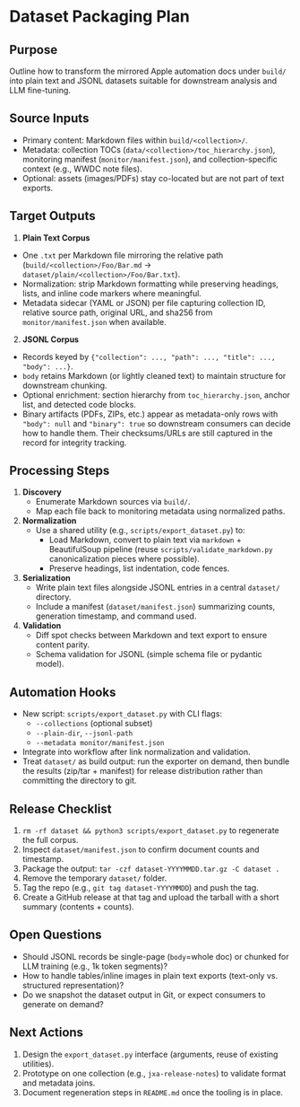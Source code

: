 # Dataset Packaging Plan

## Purpose
Outline how to transform the mirrored Apple automation docs under `build/` into plain text and JSONL datasets suitable for downstream analysis and LLM fine-tuning.

## Source Inputs
- Primary content: Markdown files within `build/<collection>/`.
- Metadata: collection TOCs (`data/<collection>/toc_hierarchy.json`), monitoring manifest (`monitor/manifest.json`), and collection-specific context (e.g., WWDC note files).
- Optional: assets (images/PDFs) stay co-located but are not part of text exports.

## Target Outputs
1. **Plain Text Corpus**
- One `.txt` per Markdown file mirroring the relative path (`build/<collection>/Foo/Bar.md` → `dataset/plain/<collection>/Foo/Bar.txt`).
- Normalization: strip Markdown formatting while preserving headings, lists, and inline code markers where meaningful.
- Metadata sidecar (YAML or JSON) per file capturing collection ID, relative source path, original URL, and sha256 from `monitor/manifest.json` when available.

2. **JSONL Corpus**
- Records keyed by `{"collection": ..., "path": ..., "title": ..., "body": ...}`.
- `body` retains Markdown (or lightly cleaned text) to maintain structure for downstream chunking.
- Optional enrichment: section hierarchy from `toc_hierarchy.json`, anchor list, and detected code blocks.
- Binary artifacts (PDFs, ZIPs, etc.) appear as metadata-only rows with `"body": null` and `"binary": true` so downstream consumers can decide how to handle them. Their checksums/URLs are still captured in the record for integrity tracking.

## Processing Steps
1. **Discovery**
   - Enumerate Markdown sources via `build/`.
   - Map each file back to monitoring metadata using normalized paths.
2. **Normalization**
   - Use a shared utility (e.g., `scripts/export_dataset.py`) to:
     - Load Markdown, convert to plain text via `markdown` + BeautifulSoup pipeline (reuse `scripts/validate_markdown.py` canonicalization pieces where possible).
     - Preserve headings, list indentation, code fences.
3. **Serialization**
   - Write plain text files alongside JSONL entries in a central `dataset/` directory.
   - Include a manifest (`dataset/manifest.json`) summarizing counts, generation timestamp, and command used.
4. **Validation**
   - Diff spot checks between Markdown and text export to ensure content parity.
   - Schema validation for JSONL (simple schema file or pydantic model).

## Automation Hooks
- New script: `scripts/export_dataset.py` with CLI flags:
  - `--collections` (optional subset)
  - `--plain-dir`, `--jsonl-path`
  - `--metadata monitor/manifest.json`
- Integrate into workflow after link normalization and validation.
- Treat `dataset/` as build output: run the exporter on demand, then bundle the results (zip/tar + manifest) for release distribution rather than committing the directory to git.

## Release Checklist
1. `rm -rf dataset && python3 scripts/export_dataset.py` to regenerate the full corpus.
2. Inspect `dataset/manifest.json` to confirm document counts and timestamp.
3. Package the output: `tar -czf dataset-YYYYMMDD.tar.gz -C dataset .`
4. Remove the temporary `dataset/` folder.
5. Tag the repo (e.g., `git tag dataset-YYYYMMDD`) and push the tag.
6. Create a GitHub release at that tag and upload the tarball with a short summary (contents + counts).

## Open Questions
- Should JSONL records be single-page (`body`=whole doc) or chunked for LLM training (e.g., 1k token segments)?
- How to handle tables/inline images in plain text exports (text-only vs. structured representation)?
- Do we snapshot the dataset output in Git, or expect consumers to generate on demand?

## Next Actions
1. Design the `export_dataset.py` interface (arguments, reuse of existing utilities).
2. Prototype on one collection (e.g., `jxa-release-notes`) to validate format and metadata joins.
3. Document regeneration steps in `README.md` once the tooling is in place.
